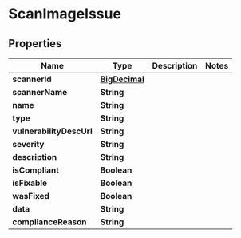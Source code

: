 # ScanImageIssue

## Properties
Name | Type | Description | Notes
------------ | ------------- | ------------- | -------------
**scannerId** | [**BigDecimal**](BigDecimal.md) |  | 
**scannerName** | **String** |  | 
**name** | **String** |  | 
**type** | **String** |  | 
**vulnerabilityDescUrl** | **String** |  | 
**severity** | **String** |  | 
**description** | **String** |  | 
**isCompliant** | **Boolean** |  | 
**isFixable** | **Boolean** |  | 
**wasFixed** | **Boolean** |  | 
**data** | **String** |  | 
**complianceReason** | **String** |  | 

